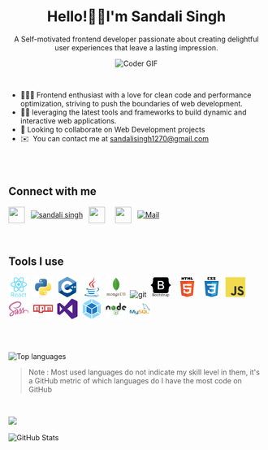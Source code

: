 <h1 align="center">Hello!👋🏻I'm Sandali Singh</h1>

<p align="center">A Self-motivated frontend developer passionate about creating delightful user experiences that leave a lasting impression.
</p>
<p align="center"><img src="https://media.giphy.com/media/v1.Y2lkPTc5MGI3NjExenZma2F2eTAzdGtkbmh2emk0NnFhamV4cjJkcW9xZ3VmbXZ5YTJ1MiZlcD12MV9pbnRlcm5hbF9naWZfYnlfaWQmY3Q9Zw/RbDKaczqWovIugyJmW/giphy.gif" alt="Coder GIF" width="450" height="320"/> </p>
<br />

* 🧑🏻‍💻 Frontend enthusiast with a love for clean code and performance optimization, striving to push the boundaries of web development.
* ☝🏻 leveraging the latest tools and frameworks to build dynamic and interactive web applications.
* 🤝 Looking to collaborate on Web Development projects
* ✉️  You can contact me at [sandalisingh1270@gmail.com](mailto:sandalisigh1270@gmail.com)

<br/>
<br />

## Connect with me
<a href="https://www.linkedin.com/in/sandali-singh-3095b91a3/">
      <img align="center"  height="32" width="32" src="https://raw.githubusercontent.com/danielcranney/readme-generator/main/public/icons/socials/linkedin.svg" /></a>
      &nbsp;
<a href="https://twitter.com/_Sandali_Singh_">
      <img align="center" src="https://raw.githubusercontent.com/danielcranney/readme-generator/main/public/icons/socials/twitter.svg" alt="sandali singh" height="30" width="30" /></a>
    &nbsp;
<a href="https://www.youtube.com/channel/UCWn30hh_BGf6ulpmQhaBL6w">
      <img align="center" height="32" width="32" src="https://raw.githubusercontent.com/danielcranney/readme-generator/main/public/icons/socials/youtube.svg"
/></a> 
      &nbsp; &nbsp;
<a href="https://www.instagram.com/_sandali_singh__/">
      <img align="center" height="32" width="32" src="https://raw.githubusercontent.com/danielcranney/readme-generator/main/public/icons/socials/instagram.svg"/></a>
      &nbsp;
<a href="mailto: sandalisingh1270@gmail.com">
      <img align="center" height="32" width="32" src="https://cdn.jsdelivr.net/npm/simple-icons@v3/icons/gmail.svg" alt="Mail"/></a>
    &nbsp; 


<br />    
<br />
<br />

## Tools I use


<p align="left">
<img
        src="https://raw.githubusercontent.com/devicons/devicon/master/icons/react/react-original-wordmark.svg"
        alt="react"
        width="40"
        height="40"
      />&nbsp;
<img
        src="https://raw.githubusercontent.com/devicons/devicon/master/icons/python/python-original.svg"
        alt="python"
        width="40"
        height="40"
      />&nbsp;
<img
        src="https://raw.githubusercontent.com/devicons/devicon/master/icons/cplusplus/cplusplus-original.svg"
        alt="cplusplus"
        width="40"
        height="40"
      />&nbsp;
<img
        src="https://raw.githubusercontent.com/devicons/devicon/master/icons/java/java-original.svg"
        alt="Java"
        width="40"
        height="40"
      />&nbsp;
<img
        src="https://raw.githubusercontent.com/devicons/devicon/master/icons/mongodb/mongodb-original-wordmark.svg"
        alt="mongodb"
        width="40"
        height="40"
      />&nbsp;
<img
        src="https://www.vectorlogo.zone/logos/git-scm/git-scm-icon.svg"
        alt="git"
        width="40"
        height="40"
      />&nbsp;
<img
        src="https://raw.githubusercontent.com/devicons/devicon/master/icons/bootstrap/bootstrap-plain-wordmark.svg"
        alt="bootstrap"
        width="40"
        height="40"
      />&nbsp;&nbsp;
<img
        src="https://raw.githubusercontent.com/devicons/devicon/master/icons/html5/html5-original-wordmark.svg"
        alt="html5"
        width="40"
        height="40"
      />&nbsp;
<img
        src="https://raw.githubusercontent.com/devicons/devicon/master/icons/css3/css3-original-wordmark.svg"
        alt="css3"
        width="40"
        height="40"
      />&nbsp;
<img
        src="https://raw.githubusercontent.com/devicons/devicon/master/icons/javascript/javascript-original.svg"
        alt="js"
        width="40"
        height="40"
      />&nbsp;
<img
        src="https://raw.githubusercontent.com/devicons/devicon/master/icons/sass/sass-original.svg"
        alt="sass"
        width="40"
        height="40"
      />&nbsp;
<img
        src="https://raw.githubusercontent.com/devicons/devicon/master/icons/npm/npm-original-wordmark.svg"
        alt="npm"
        width="40"
        height="40"
      />&nbsp;
<img
        src="https://raw.githubusercontent.com/devicons/devicon/master/icons/visualstudio/visualstudio-plain.svg"
        alt="vscode"
        width="40"
        height="40"
      />&nbsp;
<img
        src="https://raw.githubusercontent.com/devicons/devicon/master/icons/webpack/webpack-original.svg"
        alt="webpack"
        width="40"
        height="40"
      />&nbsp;
<img
        src="https://raw.githubusercontent.com/devicons/devicon/master/icons/nodejs/nodejs-original-wordmark.svg"
        alt="nodejs"
        width="40"
        height="40"
      />&nbsp;
<img
        src="https://raw.githubusercontent.com/devicons/devicon/master/icons/mysql/mysql-original-wordmark.svg"
        alt="mysql"
        width="40"
        height="40"
      />&nbsp;
</p>

<br/>
<br/>

<p>
<img src="https://github-readme-stats.vercel.app/api/top-langs/?username=sandali-singh&layout=compact&count_private=true&langs_count=10&hide=java&card_width=600&theme=vue-dark"
        alt="Top languages"
      />
</p>

> Note : Most used languages do not indicate my skill level in them, it's a GitHub metric of which languages do I have the most code on GitHub
<br />

<p><img src="https://github-readme-streak-stats.herokuapp.com/?user=sandali-singh&&theme=vue-dark&&hide_border=false&&show_icons=true" /></p>

<p><img src="https://github-readme-stats.vercel.app/api?username=sandali-singh&show_icons=true&count_private=true&theme=vue-dark" alt="GitHub Stats" /></p>
